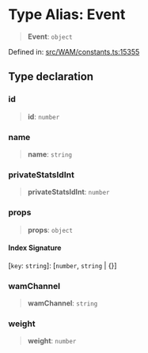 # Type Alias: Event

> **Event**: `object`

Defined in: [src/WAM/constants.ts:15355](https://github.com/Riders004/Tv/blob/3d6aaf6f3efb499dc9d0ca82bb24083bb45a8478/src/WAM/constants.ts#L15355)

## Type declaration

### id

> **id**: `number`

### name

> **name**: `string`

### privateStatsIdInt

> **privateStatsIdInt**: `number`

### props

> **props**: `object`

#### Index Signature

\[`key`: `string`\]: \[`number`, `string` \| \{\}\]

### wamChannel

> **wamChannel**: `string`

### weight

> **weight**: `number`
